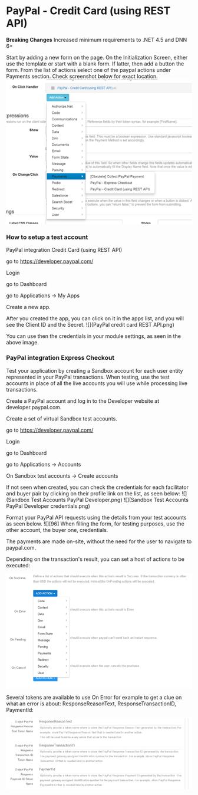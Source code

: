 # PayPal - Credit Card (using REST API)

**Breaking Changes** Increased minimum requirements to .NET 4.5 and DNN 6+

Start by adding a new form on the page. On the Initialization Screen, either use the template or start with a blank form. If latter, then add a button the form. From the list of actions select one of the paypal actions under Payments section. Check screenshot below for exact location. 
![](paypal-actions.png)

### How to setup a test account ### 

PayPal integration Credit Card (using REST API) 

go to https://developer.paypal.com/ 

Login 

go to Dashboard 

go to Applications -> My Apps 

Create a new app.

After you created the app, you can click on it in the apps list, and you will see the Client ID and the Secret. 
![](PayPal credit card REST API.png)

You can use then the credentials in your module settings, as seen in the above image. 

### PayPal integration Express Checkout 

Test your application by creating a Sandbox account for each user entity represented in your PayPal transactions. When testing, use the test accounts in place of all the live accounts you will use while processing live transactions. 

Create a PayPal account and log in to the Developer website at developer.paypal.com. 

Create a set of virtual Sandbox test accounts. 

go to https://developer.paypal.com/ 

Login 

go to Dashboard 

go to Applications -> Accounts 

On Sandbox test accounts -> Create accounts 

If not seen when created, you can check the credentials for each facilitator and buyer pair by clicking on their profile link on the list, as seen below: 
![](Sandbox Test Accounts   PayPal Developer.png)
![](Sandbox Test Accounts   PayPal Developer credentials.png)

Format your PayPal API requests using the details from your test accounts as seen below. ![][96] When filling the form, for testing purposes, use the other account, the buyer one, credentials.

The payments are made on-site, without the need for the user to navigate to paypal.com.

Depending on the transaction's result, you can set a host of actions to be executed:

![](Untitled.png)

Several tokens are available to use On Error for example to get a clue on what an error is about: ResponseReasonText, ResponseTransactionID, PaymentId:

![](Tokens.png)

